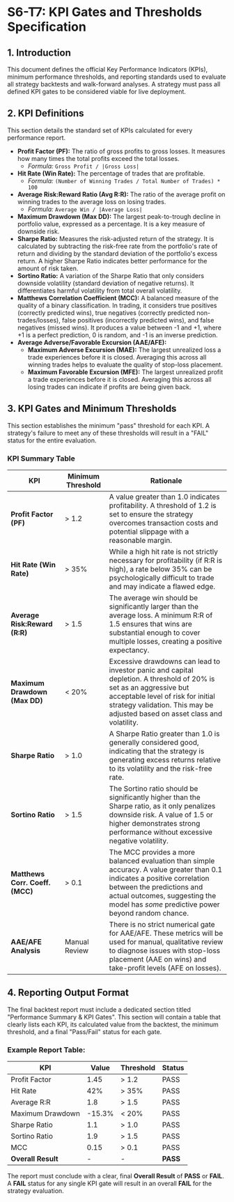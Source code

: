 # S6-T7: KPI Gates and Thresholds Specification

## 1. Introduction

This document defines the official Key Performance Indicators (KPIs), minimum performance thresholds, and reporting standards used to evaluate all strategy backtests and walk-forward analyses. A strategy must pass all defined KPI gates to be considered viable for live deployment.

## 2. KPI Definitions

This section details the standard set of KPIs calculated for every performance report.

*   **Profit Factor (PF):** The ratio of gross profits to gross losses. It measures how many times the total profits exceed the total losses.
    *   *Formula:* `Gross Profit / |Gross Loss|`
*   **Hit Rate (Win Rate):** The percentage of trades that are profitable.
    *   *Formula:* `(Number of Winning Trades / Total Number of Trades) * 100`
*   **Average Risk:Reward Ratio (Avg R:R):** The ratio of the average profit on winning trades to the average loss on losing trades.
    *   *Formula:* `Average Win / |Average Loss|`
*   **Maximum Drawdown (Max DD):** The largest peak-to-trough decline in portfolio value, expressed as a percentage. It is a key measure of downside risk.
*   **Sharpe Ratio:** Measures the risk-adjusted return of the strategy. It is calculated by subtracting the risk-free rate from the portfolio's rate of return and dividing by the standard deviation of the portfolio's excess return. A higher Sharpe Ratio indicates better performance for the amount of risk taken.
*   **Sortino Ratio:** A variation of the Sharpe Ratio that only considers downside volatility (standard deviation of negative returns). It differentiates harmful volatility from total overall volatility.
*   **Matthews Correlation Coefficient (MCC):** A balanced measure of the quality of a binary classification. In trading, it considers true positives (correctly predicted wins), true negatives (correctly predicted non-trades/losses), false positives (incorrectly predicted wins), and false negatives (missed wins). It produces a value between -1 and +1, where +1 is a perfect prediction, 0 is random, and -1 is an inverse prediction.
*   **Average Adverse/Favorable Excursion (AAE/AFE):**
    *   **Maximum Adverse Excursion (MAE):** The largest unrealized loss a trade experiences before it is closed. Averaging this across all winning trades helps to evaluate the quality of stop-loss placement.
    *   **Maximum Favorable Excursion (MFE):** The largest unrealized profit a trade experiences before it is closed. Averaging this across all losing trades can indicate if profits are being given back.

## 3. KPI Gates and Minimum Thresholds

This section establishes the minimum "pass" threshold for each KPI. A strategy's failure to meet any of these thresholds will result in a "FAIL" status for the entire evaluation.

### KPI Summary Table

| KPI | Minimum Threshold | Rationale |
| --- | ------------------- | --------- |
| **Profit Factor (PF)** | > 1.2 | A value greater than 1.0 indicates profitability. A threshold of 1.2 is set to ensure the strategy overcomes transaction costs and potential slippage with a reasonable margin. |
| **Hit Rate (Win Rate)** | > 35% | While a high hit rate is not strictly necessary for profitability (if R:R is high), a rate below 35% can be psychologically difficult to trade and may indicate a flawed edge. |
| **Average Risk:Reward (R:R)** | > 1.5 | The average win should be significantly larger than the average loss. A minimum R:R of 1.5 ensures that wins are substantial enough to cover multiple losses, creating a positive expectancy. |
| **Maximum Drawdown (Max DD)** | < 20% | Excessive drawdowns can lead to investor panic and capital depletion. A threshold of 20% is set as an aggressive but acceptable level of risk for initial strategy validation. This may be adjusted based on asset class and volatility. |
| **Sharpe Ratio** | > 1.0 | A Sharpe Ratio greater than 1.0 is generally considered good, indicating that the strategy is generating excess returns relative to its volatility and the risk-free rate. |
| **Sortino Ratio** | > 1.5 | The Sortino ratio should be significantly higher than the Sharpe ratio, as it only penalizes downside risk. A value of 1.5 or higher demonstrates strong performance without excessive negative volatility. |
| **Matthews Corr. Coeff. (MCC)** | > 0.1 | The MCC provides a more balanced evaluation than simple accuracy. A value greater than 0.1 indicates a positive correlation between the predictions and actual outcomes, suggesting the model has *some* predictive power beyond random chance. |
| **AAE/AFE Analysis** | Manual Review | There is no strict numerical gate for AAE/AFE. These metrics will be used for manual, qualitative review to diagnose issues with stop-loss placement (AAE on wins) and take-profit levels (AFE on losses). |

## 4. Reporting Output Format

The final backtest report must include a dedicated section titled "Performance Summary & KPI Gates". This section will contain a table that clearly lists each KPI, its calculated value from the backtest, the minimum threshold, and a final "Pass/Fail" status for each gate.

### Example Report Table:

| KPI | Value | Threshold | Status |
| --- | ----- | --------- | ------ |
| Profit Factor | 1.45 | > 1.2 | PASS |
| Hit Rate | 42% | > 35% | PASS |
| Average R:R | 1.8 | > 1.5 | PASS |
| Maximum Drawdown | -15.3% | < 20% | PASS |
| Sharpe Ratio | 1.1 | > 1.0 | PASS |
| Sortino Ratio | 1.9 | > 1.5 | PASS |
| MCC | 0.15 | > 0.1 | PASS |
| **Overall Result**| - | - | **PASS** |

The report must conclude with a clear, final **Overall Result** of **PASS** or **FAIL**. A **FAIL** status for any single KPI gate will result in an overall **FAIL** for the strategy evaluation.
